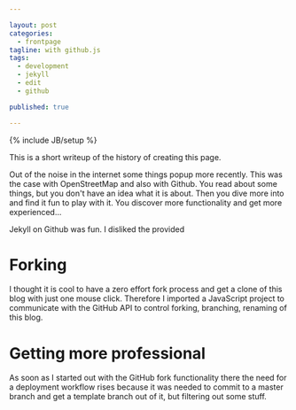 ```yaml
---

layout: post
categories: 
  - frontpage
tagline: with github.js
tags: 
  - development
  - jekyll
  - edit
  - github

published: true

---
```


{% include JB/setup %}

This is a short writeup of the history of creating this page.

Out of the noise in the internet some things popup more recently.
This was the case with OpenStreetMap and also with Github. You read
about some things, but you don't have an idea what it is about. Then
you dive more into and find it fun to play with it. You discover more
functionality and get more experienced...

Jekyll on Github was fun. I disliked the provided

# Forking
I thought it is cool to have a zero effort fork process and get a
clone of this blog with just one mouse click. Therefore I imported
a JavaScript project to communicate with the GitHub API to control
forking, branching, renaming of this blog.

# Getting more professional
As soon as I started out with the GitHub fork functionality there the need
for a deployment workflow rises because it was needed to commit to a master
branch and get a template branch out of it, but filtering out some stuff.